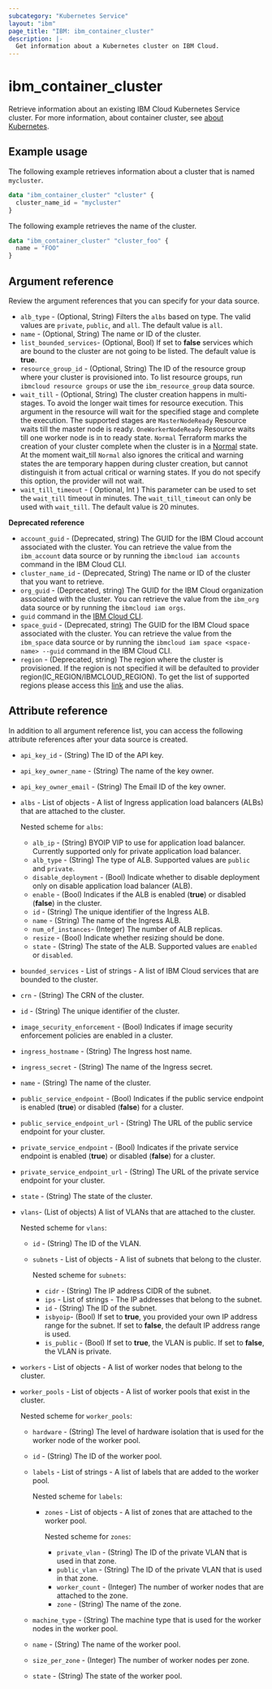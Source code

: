```yaml
---
subcategory: "Kubernetes Service"
layout: "ibm"
page_title: "IBM: ibm_container_cluster"
description: |-
  Get information about a Kubernetes cluster on IBM Cloud.
---
```


# ibm_container_cluster
Retrieve information about an existing IBM Cloud Kubernetes Service cluster. For more information, about container cluster, see [about Kubernetes](https://cloud.ibm.com/docs/containers?topic=containers-getting-started).


## Example usage
The following example retrieves information about a cluster that is named `mycluster`. 

```terraform
data "ibm_container_cluster" "cluster" {
  cluster_name_id = "mycluster"
}
```

The following example retrieves the name of the cluster.

```terraform
data "ibm_container_cluster" "cluster_foo" {
  name = "FOO"
}
```
## Argument reference
Review the argument references that you can specify for your data source. 
 
- `alb_type` - (Optional, String) Filters the  `albs` based on type. The valid values are `private`, `public`, and `all`. The default value is `all`.
- `name` - (Optional, String) The name or ID of the cluster.
- `list_bounded_services`- (Optional, Bool) If set to **false** services which are bound to the cluster are not going to be listed. The default value is **true**.
- `resource_group_id` - (Optional, String) The ID of the resource group where your cluster is provisioned into. To list resource groups, run `ibmcloud resource groups` or use the `ibm_resource_group` data source.
- `wait_till` - (Optional, String) The cluster creation happens in multi-stages. To avoid the longer wait times for resource execution. This argument in the resource will wait for the specified stage and complete the execution. The supported stages are  `MasterNodeReady` Resource waits till the master node is ready.  `OneWorkerNodeReady` Resource waits till one worker node is in to ready state. `Normal` Terraform marks the creation of your cluster complete when the cluster is in a [Normal](https://cloud.ibm.com/docs/containers?topic=containers-cluster-states-reference#cluster-state-normal) state. At the moment wait_till `Normal` also ignores the critical and warning states the are temporary happen during cluster creation, but cannot distinguish it from actual critical or warning states. If you do not specify this option, the provider will not wait.
- `wait_till_timeout` - ( Optional, Int ) This parameter can be used to set the `wait_till` timeout in minutes. The `wait_till_timeout` can only be used with `wait_till`. The default value is 20 minutes.

**Deprecated reference**

- `account_guid` - (Deprecated, string) The GUID for the IBM Cloud account associated with the cluster. You can retrieve the value from the `ibm_account` data source or by running the `ibmcloud iam accounts` command in the IBM Cloud CLI.
- `cluster_name_id` - (Deprecated, String) The name or ID of the cluster that you want to retrieve.
- `org_guid` - (Deprecated, string) The GUID for the IBM Cloud organization associated with the cluster. You can retrieve the value from the `ibm_org` data source or by running the `ibmcloud iam orgs`.
- `guid` command in the [IBM Cloud CLI](https://cloud.ibm.com/docs/cli?topic=cloud-cli-getting-started).
- `space_guid` - (Deprecated, string) The GUID for the IBM Cloud space associated with the cluster. You can retrieve the value from the `ibm_space` data source or by running the `ibmcloud iam space <space-name> --guid` command in the IBM Cloud CLI.
- `region` - (Deprecated, string) The region where the cluster is provisioned. If the region is not specified it will be defaulted to provider region(IC_REGION/IBMCLOUD_REGION). To get the list of supported regions please access this [link](https://containers.bluemix.net/v1/regions) and use the alias.

## Attribute reference
In addition to all argument reference list, you can access the following attribute references after your data source is created. 

- `api_key_id` - (String) The ID of the API key.
- `api_key_owner_name` - (String) The name of the key owner.
- `api_key_owner_email` - (String) The Email ID of the key owner.
- `albs` - List of objects - A list of Ingress application load balancers (ALBs) that are attached to the cluster.

  Nested scheme for `albs`:
  - `alb_ip` - (String) BYOIP VIP to use for application load balancer. Currently supported only for private application load balancer. 
  - `alb_type` - (String) The type of ALB. Supported values are `public` and `private`. 
  - `disable_deployment` -  (Bool)  Indicate whether to disable deployment only on disable application load balancer (ALB).
  - `enable` -  (Bool) Indicates if the ALB is enabled (**true**) or disabled (**false**) in the cluster.
  - `id` - (String) The unique identifier of the Ingress ALB.
  - `name` - (String) The name of the Ingress ALB.
  - `num_of_instances`- (Integer) The number of ALB replicas.
  - `resize` -  (Bool)  Indicate whether resizing should be done. 
  - `state` - (String) The state of the ALB. Supported values are `enabled` or `disabled`. 
- `bounded_services` - List of strings - A list of IBM Cloud services that are bounded to the cluster.
- `crn` - (String) The CRN of the cluster.
- `id` - (String) The unique identifier of the cluster.
- `image_security_enforcement` - (Bool) Indicates if image security enforcement policies are enabled in a cluster.
- `ingress_hostname` - (String) The Ingress host name.
- `ingress_secret` - (String) The name of the Ingress secret.
- `name` - (String) The name of the cluster.
- `public_service_endpoint` -  (Bool) Indicates if the public service endpoint is enabled (**true**) or disabled (**false**) for a cluster. 
- `public_service_endpoint_url` - (String) The URL of the public service endpoint for your cluster.
- `private_service_endpoint` -  (Bool) Indicates if the private service endpoint is enabled (**true**) or disabled (**false**) for a cluster. 
- `private_service_endpoint_url` - (String) The URL of the private service endpoint for your cluster.
- `state` - (String) The state of the cluster.
- `vlans`- (List of objects) A list of VLANs that are attached to the cluster. 

  Nested scheme for `vlans`:
  - `id` - (String) The ID of the VLAN. 
  - `subnets` - List of objects - A list of subnets that belong to the cluster.

    Nested scheme for `subnets`:
    - `cidr` - (String) The IP address CIDR of the subnet.
    - `ips` - List of strings - The IP addresses that belong to the subnet.
    - `id` - (String) The ID of the subnet. 
    - `isbyoip`-  (Bool) If set to **true**, you provided your own IP address range for the subnet. If set to **false**, the default IP address range is used.
    - `is_public` -  (Bool) If set to **true**, the VLAN is public. If set to **false**, the VLAN is private. 
- `workers` - List of objects - A list of worker nodes that belong to the cluster. 
- `worker_pools` - List of objects - A list of worker pools that exist in the cluster.

  Nested scheme for `worker_pools`:
  - `hardware` - (String) The level of hardware isolation that is used for the worker node of the worker pool.
  - `id` - (String) The ID of the worker pool.
  - `labels` - List of strings - A list of labels that are added to the worker pool.

    Nested scheme for `labels`:
    - `zones` - List of objects - A list of zones that are attached to the worker pool.

      Nested scheme for `zones`:
      - `private_vlan` - (String) The ID of the private VLAN that is used in that zone.
      - `public_vlan` - (String) The ID of the private VLAN that is used in that zone.
      - `worker_count` - (Integer) The number of worker nodes that are attached to the zone. 
      - `zone` - (String) The name of the zone.
  - `machine_type` - (String) The machine type that is used for the worker nodes in the worker pool.
  - `name` - (String) The name of the worker pool.
  - `size_per_zone` - (Integer) The number of worker nodes per zone.
  - `state` - (String) The state of the worker pool.
